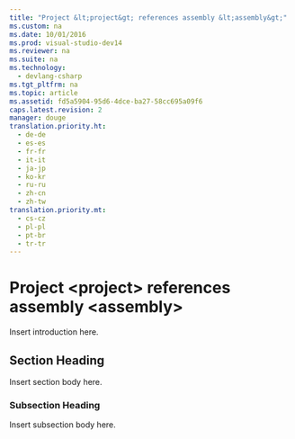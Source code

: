```yaml
---
title: "Project &lt;project&gt; references assembly &lt;assembly&gt;"
ms.custom: na
ms.date: 10/01/2016
ms.prod: visual-studio-dev14
ms.reviewer: na
ms.suite: na
ms.technology: 
  - devlang-csharp
ms.tgt_pltfrm: na
ms.topic: article
ms.assetid: fd5a5904-95d6-4dce-ba27-58cc695a09f6
caps.latest.revision: 2
manager: douge
translation.priority.ht: 
  - de-de
  - es-es
  - fr-fr
  - it-it
  - ja-jp
  - ko-kr
  - ru-ru
  - zh-cn
  - zh-tw
translation.priority.mt: 
  - cs-cz
  - pl-pl
  - pt-br
  - tr-tr
---
```

# Project &lt;project&gt; references assembly &lt;assembly&gt;
Insert introduction here.  
  
## Section Heading  
 Insert section body here.  
  
### Subsection Heading  
 Insert subsection body here.